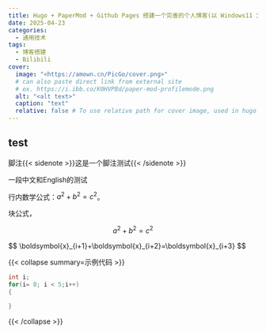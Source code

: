 ```yaml
---
title: Hugo + PaperMod + Github Pages 搭建一个完善的个人博客(以 Windows11 为例)
date: 2025-04-23
categories:
  - 通用技术
tags:
  - 博客搭建
  - Bilibili
cover:
  image: "<https://amown.cn/PicGo/cover.png>"
  # can also paste direct link from external site
  # ex. https://i.ibb.co/K0HVPBd/paper-mod-profilemode.png
  alt: "<alt text>"
  caption: "text"
  relative: false # To use relative path for cover image, used in hugo Page-bundles
---
```


## test

脚注{{< sidenote >}}这是一个脚注测试{{< /sidenote >}}


一段中文和English的测试


 行内数学公式：$a^2 + b^2 = c^2$。

 块公式，
 
 $$
 a^2 + b^2 = c^2
 $$
 
 <div>
$$
\boldsymbol{x}_{i+1}+\boldsymbol{x}_{i+2}=\boldsymbol{x}_{i+3}
$$
</div>


{{< collapse summary=示例代码 >}}
```c
int i;
for(i= 0; i < 5;i++)
{

}
```

{{< /collapse >}}
